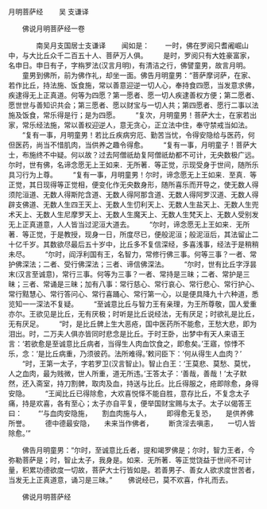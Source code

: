   月明菩萨经
　　吴 支谦译




　　佛说月明菩萨经一卷

　　　　南吴月支国居士支谦译
　　闻如是：
　　一时，佛在罗阅只耆阇崛山中，与大比丘众千二百五十人、菩萨万人俱。
　　是时，罗阅只有大姓豪富家，名申日。申日有子，字栴罗法(汉言月明)，有清洁之行，佛譬童男，故言月明。
　　童男到佛所，前为佛作礼，却坐一面。佛告月明童男：“菩萨摩诃萨，在家、若作比丘，持法施、饭食施，常以善意迎逆一切人心，奉持食四愿，当发意求佛，疾逮得无上正真道。何等为四愿？第一愿者、愿一切人疾逮善权方便；第二愿者、愿世世与善知识共会；第三愿者、愿以财宝与一切人共；第四愿者、愿行二事以法施及饭食，常乐得是行；是为四愿。
　　“复次，月明童男！菩萨大士，在家若出家，常乐经法施，常以善权迎逆人，意无贪心，正立法中住，奉守禁戒当如法。
　　“复有一事，月明童男！若比丘疾病穷厄、勤苦当忧，令得安隐给与医药，何但医药，尚当不惜肌肉，当供养之趣令得愈。
　　“复有一事，月明童子！菩萨大士，布施终不中疑。何以故？过去阿僧祇劫复阿僧祇劫都不可计，无央数极广远。尔时，世有佛，名谛念愿无上王如来．无所著．等正觉，示现受身于世间，随所乐具习行为上尊。
　　“复有一事，月明童男！尔时，谛念愿无上王如来．至真．等正觉，其日现得等正觉相，便变化作无央数身形，随所喜乐而开导之，使无数人得须陀洹道、无数人得斯陀含道、无数人得阿那含道、无数人得阿罗汉道、无数人得辟支佛道、无数人生四王天上、无数人生忉利天上、无数人生盐天上、无数人生兜术天上、无数人生尼摩罗天上、无数人生魔天上、无数人生梵天上、无数人受别发无上正真道意，人人皆当过泥洹大道去。
　　“尔时，谛念愿无上王如来．无所著．等正觉，于是教授，现身一日，所度尽已，便般泥洹；般泥洹后，其法留止二十亿千岁。其数欲尽最后五十岁中，比丘多不复信深经，多喜浅事，经法于是稍稍未尽。
　　“尔时，阎浮利国有王，名智力，常修行佛三事。何等三事？一者、常护佛深法；二者、受行佛深法；三者、谛信佛深法。
　　“尔时，世有比丘字浮昙末(汉言至诚意)，常行三事。何等为三事？一者、常持是三昧；二者、常护是三昧；三者、常诵是三昧；加有八事：常行慈心、常行哀心、常行悲心、常行护心、常行黠慧心、常行答问心、常行喜踊心、常行第一心，以是便具降九十六种道，悉览知一一深法不复疑。
　　“至诚意比丘与智力王有亲理，为王所尊敬，国人爱重亦尔。王欲见是比丘，无有厌极；时听是比丘说经法，无有厌足；时欲礼是比丘，无有厌足。
　　“时，是比丘髀上生大恶疮，国中医药所不能愈，王愁大悲，即为泪出。时，二万夫人俱亦皆同时悲念是比丘。于时王卧，出梦中有天人来语王言：‘若欲愈是至诚意比丘病者，当得生人肉血饮食之，即愈矣。’王寤，惊悸不乐，念：‘是比丘病重，乃须彼药。法所难得。’敕问臣下：‘何从得生人血肉？’
　　“时，王第一太子，字若罗卫(汉言智止)。智止白王：‘王莫悲、莫愁、莫忧，人之血肉，最为贱微，世人所重，道无所违。’王答太子：‘善哉，善哉！’太子默然，还入斋室，持刀割髀，取肉及血，持送与比丘。比丘得服之，疮即除愈，身得安隐。
　　“王闻比丘已得除愈，大欢喜悦怿不能自胜，意存比丘，不复念太子痛，持是欢喜，各有至心；太子亦自平复，便举国财宝赐与太子。太子以偈答王曰：
　　“‘与血肉安隐施，　　割血肉施与人，
　　即得愈无复恐，　　是供养佛所誉。
　　德中德最安隐，　　未来当作佛者，
　　断贪淫去嗔恚，　　一切人皆除愈。’”

　　佛告月明童男：“尔时，至诚意比丘者，提和竭罗佛是；尔时，智力王者，今弥勒菩萨是；时，智止太子，我身是。如来．无所著．等正觉饶益于世间不可计量，积累功德欲度一切故，菩萨大士行皆如是。若善男子、善女人欲求度世苦者，当发无上正真道意，诵习是三昧。”
　　佛说经已，莫不欢喜，作礼而去。

　　佛说月明菩萨经


